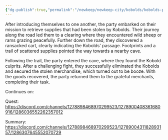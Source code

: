 ```yaml
---
{"dg-publish":true,"permalink":"/newkeep/newkeep-city/kobolds/kobolds-pt-1/","updated":"2025-03-25T05:38:34.374+05:30"}
---
```


After introducing themselves to one another, the party embarked on their mission to retrieve supplies that had been stolen by Kobolds. Their journey along the road led them to a clearing where they encountered wild sheep or rams grazing peacefully. Further down the road, they discovered a ransacked cart, clearly indicating the Kobolds' passage. Footprints and a trail of scattered supplies pointed the way towards a nearby cave.

Following the trail, the party entered the cave, where they found the Kobold culprits. After a challenging fight, they successfully eliminated the Kobolds and secured the stolen merchandise, which turned out to be booze. With the goods recovered, the party returned them to the grateful merchants, completing their task.

Continues on: 

Quest:
https://discord.com/channels/1278898468970299523/1278900408361680916/1286036552262357012

Summary:
https://discord.com/channels/1278898468970299523/1278900431182893157/1286307645552070729